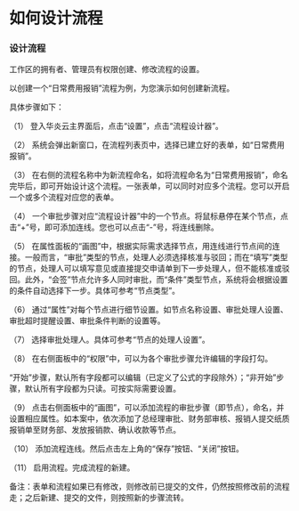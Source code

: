 # 如何设计流程
### 设计流程

工作区的拥有者、管理员有权限创建、修改流程的设置。

以创建一个“日常费用报销”流程为例，为您演示如何创建新流程。

具体步骤如下：

（1）   登入华炎云主界面后，点击“设置”，点击“流程设计器”。

（2）   系统会弹出新窗口，在流程列表页中，选择已建立好的表单，如“日常费用报销”。

（3）   在右侧的流程名称中为新流程命名，如将流程命名为“日常费用报销”，命名完毕后，即可开始设计这个流程。一张表单，可以同时对应多个流程。您可以开启一个或多个流程对应您的表单。

（4）   一个审批步骤对应“流程设计器”中的一个节点。将鼠标悬停在某个节点，点击“+”号，即可添加连线。您也可以点击“-”号，将连线删除。

（5）   在属性面板的“画图”中，根据实际需求选择节点，用连线进行节点间的连接。一般而言，“审批”类型的节点，处理人必须选择核准与驳回；而在“填写”类型的节点，处理人可以填写意见或直接提交申请单到下一步处理人，但不能核准或驳回。此外，“会签”节点允许多人同时审批，而“条件”类型节点，系统将会根据设置的条件自动选择下一步。具体可参考“节点类型”。

（6）   通过“属性”对每个节点进行细节设置。如节点名称设置、审批处理人设置、审批超时提醒设置、审批条件判断的设置等。

（7）   选择审批处理人。具体可参考“节点的处理人设置”。
        
（8）  在右侧面板中的“权限”中，可以为各个审批步骤允许编辑的字段打勾。

  “开始”步骤，默认所有字段都可以编辑（已定义了公式的字段除外）；“非开始”步骤，默认所有字段都为只读。可按实际需要设置。

（9）  点击右侧面板中的“画图”，可以添加流程的审批步骤（即节点），命名，并设置相应属性。如本案中，依次添加了总经理审批、财务部审核、报销人提交纸质报销单至财务部、发放报销款、确认收款等节点。

（10）  添加流程连线。然后点击左上角的“保存”按钮、“关闭”按钮。

（11）  启用流程。完成流程的新建。

备注：表单和流程如果已有修改，则修改前已提交的文件，仍然按照修改前的流程走；之后新建、提交的文件，则按照新的步骤流转。
